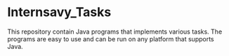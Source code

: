 # Internsavy_Tasks
This repository contain Java programs that implements various tasks. The programs are easy to use and can be run on any platform that supports Java.
